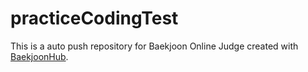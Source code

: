 # practiceCodingTest
This is a auto push repository for Baekjoon Online Judge created with [BaekjoonHub](https://github.com/BaekjoonHub/BaekjoonHub).
